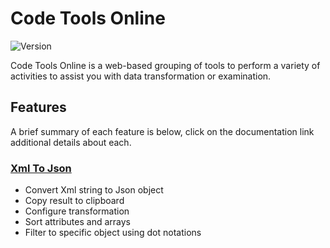 # Code Tools Online

![Version](https://img.shields.io/badge/version-0.1.0-green.svg)

Code Tools Online is a web-based grouping of tools to perform a variety of activities to assist you with data transformation or examination.

## Features
A brief summary of each feature is below, click on the documentation link additional details about each.

### [Xml To Json](documentation/xml-to-json/xml-to-json.readme.md)

* Convert Xml string to Json object
* Copy result to clipboard
* Configure transformation
* Sort attributes and arrays
* Filter to specific object using dot notations
